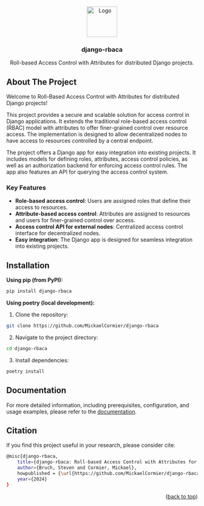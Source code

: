 <a name="readme-top"></a>

<br />
<div align="center">
  <a href="https://gitlab-ext.iosb.fraunhofer.de/antonn/dev/django-rbaca/-/tree/main/">
    <img src="assets/rbaca_logo.jpg" alt="Logo" width="80" height="80">
  </a>

<h3 align="center">django-rbaca</h3>

  <p align="center">
    Roll-based Access Control with Attributes for distributed Django projects.
    <br />
  </p>
</div>

## About The Project
Welcome to Roll-Based Access Control with Attributes for distributed Django projects!

This project provides a secure and scalable solution for access control in Django applications. It extends the traditional role-based access control (RBAC) model with attributes to offer finer-grained control over resource access. The implementation is designed to allow decentralized nodes to have access to resources controlled by a central endpoint.

The project offers a Django app for easy integration into existing projects. It includes models for defining roles, attributes, access control policies, as well as an authorization backend for enforcing access control rules. The app also features an API for querying the access control system.

### Key Features
- **Role-based access control**: Users are assigned roles that define their access to resources.
- **Attribute-based access control**: Attributes are assigned to resources and users for finer-grained control over access.
- **Access control API for external nodes**: Centralized access control interface for decentralized nodes.
- **Easy integration**: The Django app is designed for seamless integration into existing projects.

## Installation

**Using pip (from PyPI):**

```bash
pip install django-rbaca
```

**Using poetry (local development):**

1. Clone the repository:

```bash
git clone https://github.com/MickaelCormier/django-rbaca
```

2. Navigate to the project directory:

```bash
cd django-rbaca
```

3. Install dependencies:

```bash
poetry install
```

## Documentation
For more detailed information, including prerequisites, configuration, and usage examples, please refer to the [documentation](url).

## Citation
If you find this project useful in your research, please consider cite:

```bash
@misc{django-rbaca,
    title={django-rbaca: Roll-based Access Control with Attributes for distributed Django projects.},
    author={Bruch, Steven and Cormier, Mickael},
    howpublished = {\url{https://github.com/MickaelCormier/django-rbaca/}},
    year={2024}
}
```

<p align="right">(<a href="#readme-top">back to top</a>)</p>
